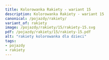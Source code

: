 ```yaml
---
title: Kolorowanka Rakiety - wariant 15
description: Kolorowanka Rakiety - wariant 15
canonical: /pojazdy/rakiety/
variant_of: rakiety
image: /pojazdy/rakiety/15/rakiety-15.svg
pdf: /pojazdy/rakiety/15/rakiety-15.pdf
alt: "rakiety kolorowanka dla dzieci"
tags:
- pojazdy
- rakiety
---
```

